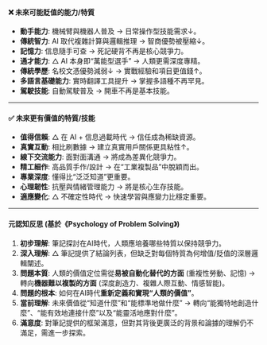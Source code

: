 

#### ❌ **未來可能貶值的能力/特質**

*   **動手能力**: 機械臂與機器人普及 → 日常操作型技能需求↓。
*   **傳統智力**: AI 取代複雜計算與邏輯推理 → 智商優勢被壓縮↓。
*   **記憶力**: 信息隨手可查 → 死記硬背不再是核心競爭力。
*   **通才能力**: △ AI 本身即“萬能型選手” → 人類更需深度專精。
*   **傳統學歷**: 名校文憑優勢減弱↓ → 實戰經驗和項目更值錢↑。
*   **多語言基礎能力**: 實時翻譯工具提升 → 掌握多語種不再罕見。
*   **駕駛技能**: 自動駕駛普及 → 開車不再是基本技能。

---

#### ✅ **未來更有價值的特質/技能**

*   **值得信賴**: △ 在 AI + 信息過載時代 → 信任成為稀缺資源。
*   **真實互動**: 相比刷數據 → 建立真實用戶關係更具粘性↑。
*   **線下交流能力**: 面對面溝通 → 將成為差異化競爭力。
*   **精工細作**: 高品質手作/設計 → 在“工業複製品”中脫穎而出。
*   **專業深度**: 懂得比“泛泛知道”更重要。
*   **心理韌性**: 抗壓與情緒管理能力 → 將是核心生存技能。
*   **適應變化**: △ 不確定性時代 → 快速學習與應變力比穩定重要。

---

#### **元認知反思 (基於《Psychology of Problem Solving》)**

1.  **初步理解**: 筆記探討在AI時代，人類應培養哪些特質以保持競爭力。
2.  **深入理解**: △ 筆記提供了結論列表，但缺乏對每個特質為何增值/貶值的深層邏輯闡述。
3.  **問題本質**: 人類的價值定位需從**易被自動化替代的方面** (重複性勞動、記憶) → 轉向**機器難以複製的方面** (深度創造力、複雜人際互動、情感智能)。
4.  **問題的根本**: 如何在AI時代**重新定義和實現“人類的價值”**。
5.  **當前理解**: 未來價值從“知道什麼”和“能標準地做什麼” → 轉向“能獨特地創造什麼”、“能有效地連接什麼”以及“能靈活地應對什麼”。
6.  **滿意度**: 對筆記提供的框架滿意，但對其背後更廣泛的背景和論據的理解仍不滿足，需進一步探索。